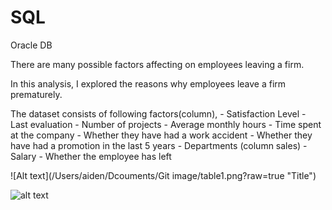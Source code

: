 # SQL
Oracle DB

There are many possible factors affecting on employees leaving a firm. 

In this analysis, I explored the reasons why employees leave a firm prematurely.

The dataset consists of following factors(column),
		- Satisfaction Level
    - Last evaluation
    - Number of projects
    - Average monthly hours
    - Time spent at the company
    - Whether they have had a work accident
    - Whether they have had a promotion in the last 5 years
    - Departments (column sales)
    - Salary
    - Whether the employee has left
    
    
![Alt text](/Users/aiden/Dcouments/Git image/table1.png?raw=true "Title")

![alt text](/Untitled/Users/aiden/Documents/Gitimage/table1.png)
